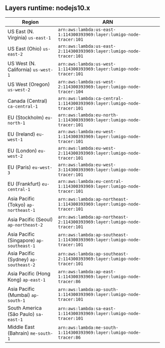 Layers runtime: nodejs10.x
----
| Region | ARN |
| --- | --- |
|US East (N. Virginia)  `us-east-1`|`arn:aws:lambda:us-east-1:114300393969:layer:lumigo-node-tracer:101`|
|US East (Ohio)  `us-east-2`|`arn:aws:lambda:us-east-2:114300393969:layer:lumigo-node-tracer:101`|
|US West (N. California)  `us-west-1`|`arn:aws:lambda:us-west-1:114300393969:layer:lumigo-node-tracer:101`|
|US West (Oregon)  `us-west-2`|`arn:aws:lambda:us-west-2:114300393969:layer:lumigo-node-tracer:104`|
|Canada (Central)  `ca-central-1`|`arn:aws:lambda:ca-central-1:114300393969:layer:lumigo-node-tracer:101`|
|EU (Stockholm)  `eu-north-1`|`arn:aws:lambda:eu-north-1:114300393969:layer:lumigo-node-tracer:101`|
|EU (Ireland)  `eu-west-1`|`arn:aws:lambda:eu-west-1:114300393969:layer:lumigo-node-tracer:101`|
|EU (London)  `eu-west-2`|`arn:aws:lambda:eu-west-2:114300393969:layer:lumigo-node-tracer:101`|
|EU (Paris)  `eu-west-3`|`arn:aws:lambda:eu-west-3:114300393969:layer:lumigo-node-tracer:101`|
|EU (Frankfurt)  `eu-central-1`|`arn:aws:lambda:eu-central-1:114300393969:layer:lumigo-node-tracer:101`|
|Asia Pacific (Tokyo)  `ap-northeast-1`|`arn:aws:lambda:ap-northeast-1:114300393969:layer:lumigo-node-tracer:101`|
|Asia Pacific (Seoul)  `ap-northeast-2`|`arn:aws:lambda:ap-northeast-2:114300393969:layer:lumigo-node-tracer:101`|
|Asia Pacific (Singapore)  `ap-southeast-1`|`arn:aws:lambda:ap-southeast-1:114300393969:layer:lumigo-node-tracer:101`|
|Asia Pacific (Sydney)  `ap-southeast-2`|`arn:aws:lambda:ap-southeast-2:114300393969:layer:lumigo-node-tracer:101`|
|Asia Pacific (Hong Kong)  `ap-east-1`|`arn:aws:lambda:ap-east-1:114300393969:layer:lumigo-node-tracer:86`|
|Asia Pacific (Mumbai)  `ap-south-1`|`arn:aws:lambda:ap-south-1:114300393969:layer:lumigo-node-tracer:101`|
|South America (São Paulo)  `sa-east-1`|`arn:aws:lambda:sa-east-1:114300393969:layer:lumigo-node-tracer:101`|
|Middle East (Bahrain)  `me-south-1`|`arn:aws:lambda:me-south-1:114300393969:layer:lumigo-node-tracer:86`|
